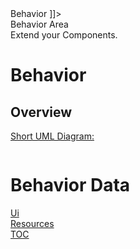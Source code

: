 <head>
<![CDATA[
    <title>Behavior</title>
    <link rel="stylesheet" type="text/css" href="../css/shCoreEclipse.css" media="all"/>
    ]]>
</head>

<div id="catcherTitle">Behavior Area</div>
<div id="catcherContent">Extend your Components.</div>


<!-- MACRO{toc|section=0|fromDepth=1|toDepth=4} -->


Behavior
==============



Overview
---------------------

<span style="text-decoration: underline;">Short UML Diagram:</span>

<div class="uml">
    <a title="Behavior Class Diagram " rel="lightbox" href="uml/Behavior.png">
    <img class="redux" alt="" src="uml/Behavior.png"/>
    </a>
</div>


Behavior Data
============================
    

<div class="bottomLinks">
	<div class="previousDocPage">
		<a href="Ui.html">Ui</a>
	</div>
	<div class="nextDocPage">
		<a href="Resources.html">Resources</a>
	</div>
	<div class="tocDocPage">
		<a href="Toc.html">TOC</a>
	</div>
</div>
	